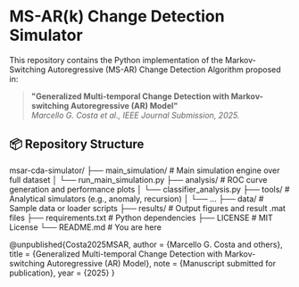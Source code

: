 # MS-AR(k) Change Detection Simulator

This repository contains the Python implementation of the Markov-Switching Autoregressive (MS-AR) Change Detection Algorithm proposed in:

> **"Generalized Multi-temporal Change Detection with Markov-switching Autoregressive (AR) Model"**  
> _Marcello G. Costa et al., IEEE Journal Submission, 2025._

## 📦 Repository Structure

msar-cda-simulator/
├── main_simulation/ # Main simulation engine over full dataset
│ └── run_main_simulation.py
├── analysis/ # ROC curve generation and performance plots
│ └── classifier_analysis.py
├── tools/ # Analytical simulators (e.g., anomaly, recursion)
│ └── ...
├── data/ # Sample data or loader scripts
├── results/ # Output figures and result .mat files
├── requirements.txt # Python dependencies
├── LICENSE # MIT License
└── README.md # You are here

@unpublished{Costa2025MSAR,
  author       = {Marcello G. Costa and others},
  title        = {Generalized Multi-temporal Change Detection with Markov-switching Autoregressive (AR) Model},
  note         = {Manuscript submitted for publication},
  year         = {2025}
}

